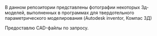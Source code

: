 В данном репозитории представлены фотографии некоторых 3д-моделей, выполненных в программах для твердотельного параметрического моделирования (Autodesk inventor, Компас 3Д)

Предоставлю CAD-файлы по запросу.
